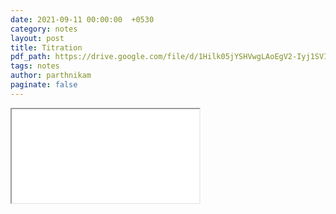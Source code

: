 ```yaml
---
date: 2021-09-11 00:00:00  +0530
category: notes
layout: post
title: Titration
pdf_path: https://drive.google.com/file/d/1Hilk05jYSHVwgLAoEgV2-Iyj1SVIePER/preview?usp=sharing
tags: notes
author: parthnikam
paginate: false
---
```


<iframe class="embed-pdf" src="{{ page.pdf_path }}#toolbar=0" seamless="seamless" scrolling="no" style="overflow:hidden"></iframe>
